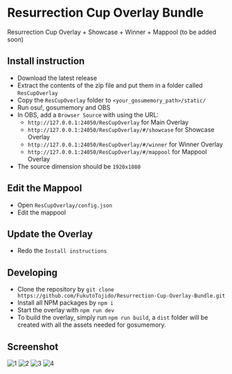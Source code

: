 # Resurrection Cup Overlay Bundle
Resurrection Cup Overlay + Showcase + Winner + Mappool (to be added soon)

## Install instruction
- Download the latest release
- Extract the contents of the zip file and put them in a folder called `ResCupOverlay`
- Copy the `ResCupOverlay` folder to `<your_gosumemory_path>/static/`
- Run osu!, gosumemory and OBS
- In OBS, add a `Browser Source` with using the URL:
  - `http://127.0.0.1:24050/ResCupOverlay` for Main Overlay
  - `http://127.0.0.1:24050/ResCupOverlay/#/showcase` for Showcase Overlay
  - `http://127.0.0.1:24050/ResCupOverlay/#/winner` for Winner Overlay
  - `http://127.0.0.1:24050/ResCupOverlay/#/mappool` for Mappool Overlay
- The source dimension should be `1920x1080`
  
## Edit the Mappool
- Open `ResCupOverlay/config.json`
- Edit the mappool

## Update the Overlay
- Redo the `Install instructions`

## Developing
- Clone the repository by `git clone https://github.com/FukutoTojido/Resurrection-Cup-Overlay-Bundle.git`
- Install all NPM packages by `npm i`
- Start the overlay with `npm run dev`
- To build the overlay, simply run `npm run build`, a `dist` folder will be created with all the assets needed for gosumemory.

## Screenshot
![1](https://i.imgur.com/lD66x9e.png)
![2](https://i.imgur.com/IXvYb2U.jpeg)
![3](https://i.imgur.com/VrzUaFN.png)
![4](https://i.imgur.com/R8gIK2W.png)
